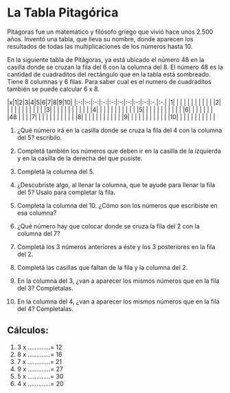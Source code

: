 # La Tabla Pitagórica

Pitágoras fue un matemático y filósofo griego que vivió hace unos 2.500 años. Inventó una tabla, que lleva su nombre, donde aparecen los resultados de todas las multiplicaciones de los números hasta 10.

En la siguiente tabla de Pitágoras, ya está ubicado el número 48 en la casilla donde se cruzan la fila del 6 con la columna del 8. El número 48 es la cantidad de cuadraditos del rectángulo que en la tabla está sombreado. Tiene 8 columnas y 6 filas. Para saber cual es el numero de cuadraditos también se puede calcular 6 x 8.

|x|1|2|3|4|5|6|7|8|9|10|
|:-:|:-:|:-:|:-:|:-:|:-:|:-:|:-:|:-:|:-.|:-.|
|1| | | | | | | | | |  |
|2| | | | | | | | | |  |
|3| | | | | | | | | |  |
|4| | | | | | | | | |  |
|5| | | | | | | | | |  |
|6| | | | | | | |48 | |  |
|7| | | | | | | | | |  |
|8| | | | | | | | | |  |
|9| | | | | | | | | |  |
|10| | | | | | | | | |  |

1. ¿Qué número irá en la casilla donde se cruza la fila del 4 con la columna del 5? escribilo.

2. Completá también los números que deben ir en la casilla de la izquierda y en la casilla de la derecha del que pusiste.

3. Completá la columna del 5.

4. ¿Descubriste algo, al llenar la columna, que te ayude para llenar la fila del 5? Usalo para completar la fila.

5. Completá la columna del 10. ¿Cómo son los números que escribiste en esa columna?

6. ¿Qué número hay que colocar donde se cruza la fila del 2 con la columna del 7?

7. Completá los 3 números anteriores a éste y los 3  posteriores en la fila del 2.
8. Completá las casillas que faltan de la fila y la columna del 2.

9. En la columna del 3, ¿van a aparecer los mismos números que en la fila del 3? Completalas.

10. En la columna del 4, ¿van a aparecer los mismos números que en la fila del 4? Completalas.

## Cálculos:

1. 3 x …..........= 12
2. 8 x …..........= 16
3. 7 x …..........= 21
4. 9 x …..........= 27
5. 5 x …..........= 30
6. 4 x …..........= 20
